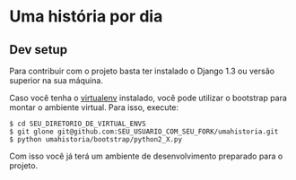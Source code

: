 Uma história por dia
===================

Dev setup
---------

Para contribuir com o projeto basta ter instalado o Django 1.3 ou versão superior na sua máquina.

Caso você tenha o [virtualenv](!http://www.doughellmann.com/projects/virtualenvwrapper/) instalado, você pode utilizar o bootstrap para montar o ambiente virtual. Para isso, execute:

```
$ cd SEU_DIRETORIO_DE_VIRTUAL_ENVS
$ git glone git@github.com:SEU_USUARIO_COM_SEU_FORK/umahistoria.git
$ python umahistoria/bootstrap/python2_X.py
```

Com isso você já terá um ambiente de desenvolvimento preparado para o projeto.
